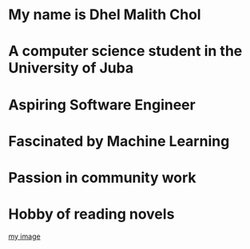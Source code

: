 # My name is Dhel Malith Chol
# A computer science student in the University of Juba 
# Aspiring Software Engineer
# Fascinated by Machine Learning
# Passion in community work
# Hobby of reading novels
[my image](GDC_0517.jpg)
